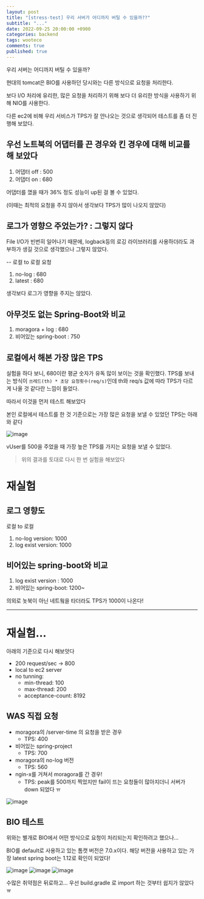 ```yaml
---
layout: post
title: "[stress-test] 우리 서버가 어디까지 버틸 수 있을까??"
subtitle: "..."
date: 2022-09-25 20:00:00 +0900
categories: backend
tags: wooteco
comments: true
published: true
---
```


우리 서버는 어디까지 버틸 수 있을까?

현대의 tomcat은 BIO를 사용하던 당시와는 다른 방식으로 요청을 처리한다.

보다 I/O 처리에 유리한, 많은 요청을 처리하기 위해 보다 더 유리한 방식을 사용하기 위해 NIO를 사용한다.

다른 ec2에 비해 우리 서비스가 TPS가 잘 안나오는 것으로 생각되어 테스트를 좀 더 진행해 보았다.



## 우선 노트북의 어댑터를 끈 경우와 킨 경우에 대해 비교를 해 보았다

1. 어댑터 off :  500
2. 어댑터 on  :  680

어댑터를 꼈을 때가 36% 정도 성능이 up된 걸 볼 수 있었다.

(이때는 최적의 요청을 주지 않아서 생각보다 TPS가 많이 나오지 않았다)

## 로그가 영향으 주었는가? : 그렇지 않다

File I/O가 빈번히 일어나기 때문에, logback등의 로깅 라이브러리를 사용하더라도 과부하가 생길 것으로 생각했으나 그렇지 않았다.

-- 로컬 to 로컬 요청
1. no-log :  680
2. latest :  680

생각보다 로그가 영향을 주지는 않았다.

## 아무것도 없는 Spring-Boot와 비교

1. moragora + log :  680
2. 비어있는 spring-boot :  750

## 로컬에서 해본 가장 많은 TPS

실험을 하다 보니, 680이란 평균 숫자가 유독 많이 보이는 것을 확인했다. 
TPS를 보내는 방식이 `쓰레드(th) * 초당 요청횟수(req/s)`인데 th와 req/s 값에 따라 TPS가 다르게 나올 것 같다란 느낌이 들었다.

따라서 이것을 먼저 테스트 해보았다

본인 로컬에서 테스트를 한 것 기준으로는 가장 많은 요청을 보낼 수 있었던 TPS는 아래와 같다

![image](https://user-images.githubusercontent.com/66164361/192141008-0253e828-e58f-45c4-9cfa-28397ef6b5e9.png)

vUser를 500을 주었을 때 가장 높은 TPS를 가지는 요청을 보낼 수 있었다.

> 위의 결과를 토대로 다시 한 번 실험을 해보았다

# 재실험

## 로그 영향도

로컬 to 로컬

1. no-log version:  1000
2. log exist version:  1000

## 비어있는 spring-boot와 비교

1. log exist version :      1000
2. 비어있는 spring-boot:    1200~

의외로 놋북이 아닌 네트웤을 타더라도 TPS가 1000이 나온다!

---

# 재실험...

아래의 기준으로 다시 해보앗다

- 200 request/sec -> 800
- local to ec2 server
- no tunning:
  - min-thread: 100
  - max-thread: 200
  - acceptance-count: 8192

## WAS 직접 요청

- moragora의 /server-time 의 요청을 받은 경우
  - TPS: 400
- 비어있는 spring-project
  - TPS: 700
- moragora의 no-log 버전
  - TPS: 560
- ngin-x를 거쳐서 moragora를 간 경우!
  - TPS: peak를 500까지 찍었지만 fail이 뜨는 요청들이 많아지더니 서버가 down 되었다 ㅠ

![image](https://user-images.githubusercontent.com/66164361/192143221-b6c5981f-3641-4216-b74f-4697bcdf763c.png)

## BIO 테스트 

위와는 별개로 BIO에서 어떤 방식으로 요청이 처리되는지 확인하려고 했으나...

BIO를 default로 사용하고 있는 톰캣 버전은 7.0.x이다. 해당 버전을 사용하고 있는 가장 latest spring boot는 1.12로 확인이 되었다!

![image](https://user-images.githubusercontent.com/66164361/192144273-e4361797-473e-4cb5-b574-4e4f9aea0c12.png)
![image](https://user-images.githubusercontent.com/66164361/192144283-e6327feb-bcab-4611-b250-16dd055dd608.png)
![image](https://user-images.githubusercontent.com/66164361/192144292-a7c2c3f0-09c4-4c83-928e-6116123b9025.png)

수많은 취약점은 뒤로하고...
우선 build.gradle 로 import 하는 것부터 쉽지가 않았다 ㅠ